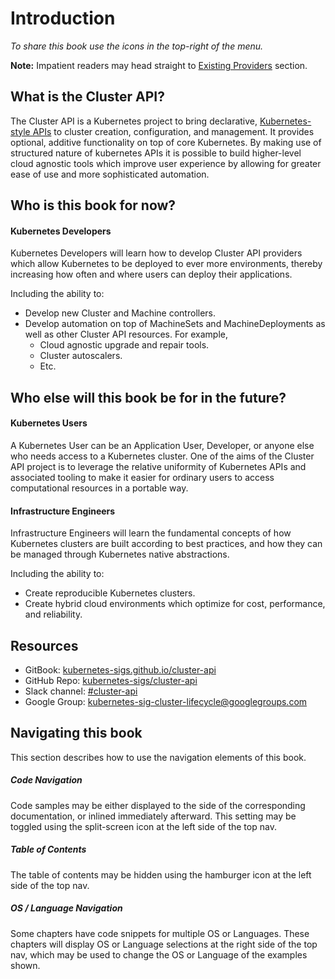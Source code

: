 # Introduction

*To share this book use the icons in the top-right of the menu.*

**Note:** Impatient readers may head straight to [Existing Providers](
getting_started/existing_providers.md) section.

## What is the Cluster API?
  
The Cluster API is a Kubernetes project to bring declarative, [Kubernetes-style 
APIs][k8s-apis] to cluster creation, configuration, and management. It
provides optional, additive functionality on top of core Kubernetes. By making
use of structured nature of kubernetes APIs it is possible to build higher-level
cloud agnostic tools which improve user experience by allowing for greater
ease of use and more sophisticated automation.

[k8s-apis]: https://kubernetes.io/docs/concepts/overview/kubernetes-api/

## Who is this book for now?

#### Kubernetes Developers

Kubernetes Developers will learn how to develop Cluster API providers which 
allow Kubernetes to be deployed to ever more environments, thereby increasing 
how often and where users can deploy their applications.

Including the ability to:

- Develop new Cluster and Machine controllers.
- Develop automation on top of MachineSets and MachineDeployments as well
as other Cluster API resources. For example,
  - Cloud agnostic upgrade and repair tools.
  - Cluster autoscalers.
  - Etc.

## Who else will this book be for in the future?

#### Kubernetes Users

A Kubernetes User can be an Application User, Developer, or anyone else who
needs access to a Kubernetes cluster. One of the aims of the Cluster API
project is to leverage the relative uniformity of Kubernetes APIs and 
associated tooling to make it easier for ordinary users to access computational
resources in a portable way.

#### Infrastructure Engineers

Infrastructure Engineers will learn the fundamental concepts of how Kubernetes
clusters are built according to best practices, and how they can be managed
through Kubernetes native abstractions.

Including the ability to:

- Create reproducible Kubernetes clusters.
- Create hybrid cloud environments which optimize for cost, performance, and
reliability.

## Resources

- GitBook: [kubernetes-sigs.github.io/cluster-api](https://kubernetes-sigs.github.io/cluster-api)
- GitHub Repo: [kubernetes-sigs/cluster-api](https://github.com/kubernetes-sigs/cluster-api)
- Slack channel: [#cluster-api](http://slack.k8s.io/#cluster-api)
- Google Group: [kubernetes-sig-cluster-lifecycle@googlegroups.com](https://groups.google.com/forum/#!forum/kubernetes-sig-cluster-lifecycle)

## Navigating this book

This section describes how to use the navigation elements of this book.

##### Code Navigation

Code samples may be either displayed to the side of the corresponding 
documentation, or inlined immediately afterward.  This setting may be toggled 
using the split-screen icon at the left side of the top nav.

##### Table of Contents

The table of contents may be hidden using the hamburger icon at the left side 
of the top nav.

##### OS / Language Navigation

Some chapters have code snippets for multiple OS or Languages.  These chapters 
will display OS or Language selections at the right side of the top nav, which 
may be used to change the OS or Language of the examples shown.

<!-- References -->

